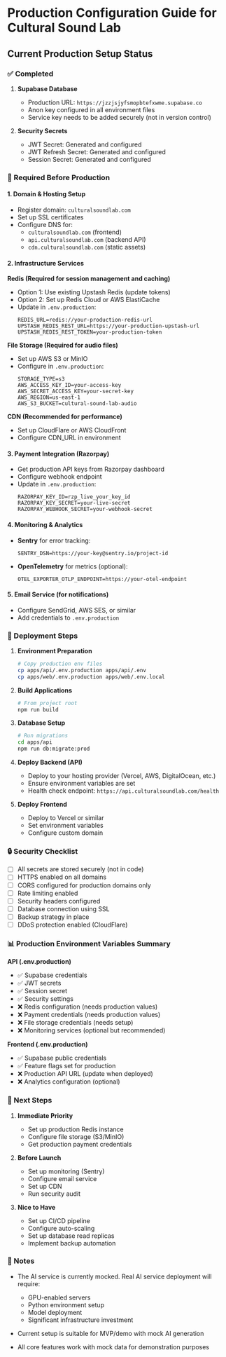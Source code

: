 # Production Configuration Guide for Cultural Sound Lab

## Current Production Setup Status

### ✅ Completed
1. **Supabase Database**
   - Production URL: `https://jzzjsjyfsmopbtefxwme.supabase.co`
   - Anon key configured in all environment files
   - Service key needs to be added securely (not in version control)

2. **Security Secrets**
   - JWT Secret: Generated and configured
   - JWT Refresh Secret: Generated and configured
   - Session Secret: Generated and configured

### 🔧 Required Before Production

#### 1. **Domain & Hosting Setup**
- Register domain: `culturalsoundlab.com`
- Set up SSL certificates
- Configure DNS for:
  - `culturalsoundlab.com` (frontend)
  - `api.culturalsoundlab.com` (backend API)
  - `cdn.culturalsoundlab.com` (static assets)

#### 2. **Infrastructure Services**

**Redis (Required for session management and caching)**
- Option 1: Use existing Upstash Redis (update tokens)
- Option 2: Set up Redis Cloud or AWS ElastiCache
- Update in `.env.production`:
  ```
  REDIS_URL=redis://your-production-redis-url
  UPSTASH_REDIS_REST_URL=https://your-production-upstash-url
  UPSTASH_REDIS_REST_TOKEN=your-production-token
  ```

**File Storage (Required for audio files)**
- Set up AWS S3 or MinIO
- Configure in `.env.production`:
  ```
  STORAGE_TYPE=s3
  AWS_ACCESS_KEY_ID=your-access-key
  AWS_SECRET_ACCESS_KEY=your-secret-key
  AWS_REGION=us-east-1
  AWS_S3_BUCKET=cultural-sound-lab-audio
  ```

**CDN (Recommended for performance)**
- Set up CloudFlare or AWS CloudFront
- Configure CDN_URL in environment

#### 3. **Payment Integration (Razorpay)**
- Get production API keys from Razorpay dashboard
- Configure webhook endpoint
- Update in `.env.production`:
  ```
  RAZORPAY_KEY_ID=rzp_live_your_key_id
  RAZORPAY_KEY_SECRET=your-live-secret
  RAZORPAY_WEBHOOK_SECRET=your-webhook-secret
  ```

#### 4. **Monitoring & Analytics**
- **Sentry** for error tracking:
  ```
  SENTRY_DSN=https://your-key@sentry.io/project-id
  ```
- **OpenTelemetry** for metrics (optional):
  ```
  OTEL_EXPORTER_OTLP_ENDPOINT=https://your-otel-endpoint
  ```

#### 5. **Email Service** (for notifications)
- Configure SendGrid, AWS SES, or similar
- Add credentials to `.env.production`

### 🚀 Deployment Steps

1. **Environment Preparation**
   ```bash
   # Copy production env files
   cp apps/api/.env.production apps/api/.env
   cp apps/web/.env.production apps/web/.env.local
   ```

2. **Build Applications**
   ```bash
   # From project root
   npm run build
   ```

3. **Database Setup**
   ```bash
   # Run migrations
   cd apps/api
   npm run db:migrate:prod
   ```

4. **Deploy Backend (API)**
   - Deploy to your hosting provider (Vercel, AWS, DigitalOcean, etc.)
   - Ensure environment variables are set
   - Health check endpoint: `https://api.culturalsoundlab.com/health`

5. **Deploy Frontend**
   - Deploy to Vercel or similar
   - Set environment variables
   - Configure custom domain

### 🔒 Security Checklist

- [ ] All secrets are stored securely (not in code)
- [ ] HTTPS enabled on all domains
- [ ] CORS configured for production domains only
- [ ] Rate limiting enabled
- [ ] Security headers configured
- [ ] Database connection using SSL
- [ ] Backup strategy in place
- [ ] DDoS protection enabled (CloudFlare)

### 📊 Production Environment Variables Summary

**API (.env.production)**
- ✅ Supabase credentials
- ✅ JWT secrets
- ✅ Session secret
- ✅ Security settings
- ❌ Redis configuration (needs production values)
- ❌ Payment credentials (needs production values)
- ❌ File storage credentials (needs setup)
- ❌ Monitoring services (optional but recommended)

**Frontend (.env.production)**
- ✅ Supabase public credentials
- ✅ Feature flags set for production
- ❌ Production API URL (update when deployed)
- ❌ Analytics configuration (optional)

### 🎯 Next Steps

1. **Immediate Priority**
   - Set up production Redis instance
   - Configure file storage (S3/MinIO)
   - Get production payment credentials

2. **Before Launch**
   - Set up monitoring (Sentry)
   - Configure email service
   - Set up CDN
   - Run security audit

3. **Nice to Have**
   - Set up CI/CD pipeline
   - Configure auto-scaling
   - Set up database read replicas
   - Implement backup automation

### 📝 Notes

- The AI service is currently mocked. Real AI service deployment will require:
  - GPU-enabled servers
  - Python environment setup
  - Model deployment
  - Significant infrastructure investment

- Current setup is suitable for MVP/demo with mock AI generation
- All core features work with mock data for demonstration purposes